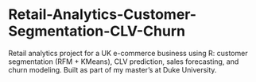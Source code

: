 # Retail-Analytics-Customer-Segmentation-CLV-Churn
Retail analytics project for a UK e-commerce business using R: customer segmentation (RFM + KMeans), CLV prediction, sales forecasting, and churn modeling. Built as part of my master’s at Duke University.
